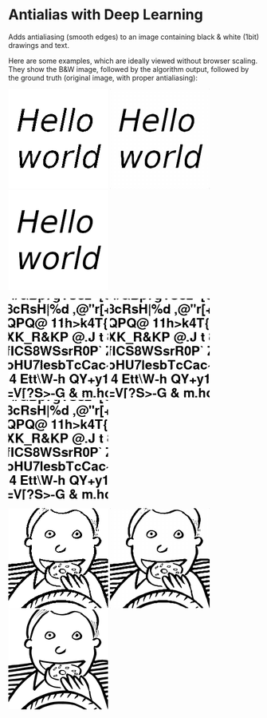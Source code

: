 # Antialias with Deep Learning

Adds antialiasing (smooth edges) to an image containing black & white (1bit) drawings and text.

Here are some examples, which are ideally viewed without browser scaling. They show the B&W image, followed by the algorithm output, followed by the ground truth (original image, with proper antialiasing):

![Input](https://github.com/radu-b/dl-antialiasing/raw/master/data/test/x/12.png)
![Output](https://github.com/radu-b/dl-antialiasing/raw/master/data/test/y_hat/12.png)
![Truth](https://github.com/radu-b/dl-antialiasing/raw/master/data/test/y/12.png)

![Input](https://github.com/radu-b/dl-antialiasing/raw/master/data/test/x/9.png)
![Output](https://github.com/radu-b/dl-antialiasing/raw/master/data/test/y_hat/9.png)
![Truth](https://github.com/radu-b/dl-antialiasing/raw/master/data/test/y/9.png)

![Input](https://github.com/radu-b/dl-antialiasing/raw/master/data/test/x/11.png)
![Output](https://github.com/radu-b/dl-antialiasing/raw/master/data/test/y_hat/11.png)
![Truth](https://github.com/radu-b/dl-antialiasing/raw/master/data/test/y/11.png)
